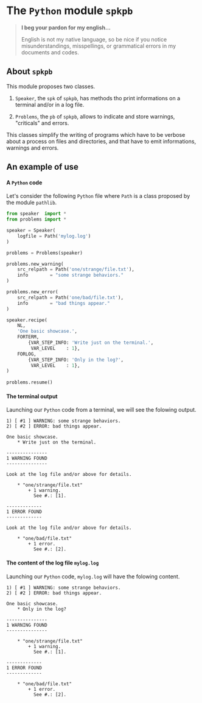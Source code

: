 The `Python` module `spkpb`
===========================


> **I beg your pardon for my english...**
>
> English is not my native language, so be nice if you notice misunderstandings, misspellings, or grammatical errors in my documents and codes.


About `spkpb`
-------------

This module proposes two classes.

  1. `Speaker`, the `spk` of `spkpb`, has methods tho print informations on a terminal and/or in a log file.
  
  1. `Problems`, the `pb` of `spkpb`, allows to indicate and store warnings, "criticals" and errors.


This classes simplify the writing of programs which have to be verbose about a process on files and directories, and that have to emit informations, warnings and errors.


An example of use
-----------------

#### A `Python` code

Let's consider the following `Python` file where `Path` is a class proposed by the module `pathlib`.

```python
from speaker  import *
from problems import *

speaker = Speaker(
    logfile = Path('mylog.log')
)

problems = Problems(speaker)

problems.new_warning(
    src_relpath = Path('one/strange/file.txt'),
    info        = "some strange behaviors."
)

problems.new_error(
    src_relpath = Path('one/bad/file.txt'),
    info        = "bad things appear."
)

speaker.recipe(
    NL,
    'One basic showcase.',
    FORTERM,
        {VAR_STEP_INFO: 'Write just on the terminal.',
         VAR_LEVEL    : 1},
    FORLOG,
        {VAR_STEP_INFO: 'Only in the log?',
         VAR_LEVEL    : 1},
)
    
problems.resume()
```

#### The terminal output

Launching our `Python` code from a terminal, we will see the folowing output.

```
1) [ #1 ] WARNING: some strange behaviors.
2) [ #2 ] ERROR: bad things appear.

One basic showcase.
    * Write just on the terminal.

---------------
1 WARNING FOUND
---------------

Look at the log file and/or above for details.

    * "one/strange/file.txt"
        + 1 warning.
          See #.: [1].

-------------
1 ERROR FOUND
-------------

Look at the log file and/or above for details.

    * "one/bad/file.txt"
        + 1 error.
          See #.: [2].
```


#### The content of the log file `mylog.log`

Launching our `Python` code, `mylog.log` will have the folowing content.


```
1) [ #1 ] WARNING: some strange behaviors.
2) [ #2 ] ERROR: bad things appear.

One basic showcase.
    * Only in the log?

---------------
1 WARNING FOUND
---------------

    * "one/strange/file.txt"
        + 1 warning.
          See #.: [1].

-------------
1 ERROR FOUND
-------------

    * "one/bad/file.txt"
        + 1 error.
          See #.: [2].
```


<!-- :tutorial-START: -->
<!-- :tutorial-END: -->


<!-- :version-START: -->
<!-- :version-END: -->
